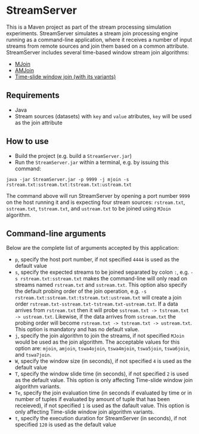 # StreamServer
This is a Maven project as part of the stream processing simulation experiments. StreamServer simulates a stream join processing engine running as a command-line application, where it receives a number of input streams from remote sources and join them based on a common attribute. StreamServer includes several time-based window stream join algorithms:
- [MJoin](https://www.sciencedirect.com/science/article/pii/B9780127224428500331)
- [AMJoin](https://search.ieice.org/bin/summary.php?id=e92-d_7_1429)
- [Time-slide window join (with its variants)](https://link.springer.com/article/10.1007/s10844-014-0325-4)

## Requirements
- Java
- Stream sources (datasets) with `key` and `value` atributes, `key` will be used as the join attribute

## How to use
- Build the project (e.g. build a `StreamServer.jar`) 
- Run the `StreamServer.jar` within a terminal, e.g. by issuing this command:
```
java -jar StreamServer.jar -p 9999 -j mjoin -s rstream.txt:sstream.txt:tstream.txt:ustream.txt
```
The command above will run StreamServer by opening a port number `9999` on the host running it and is expecting four stream sources: `rstream.txt`, `sstream.txt`, `tstream.txt`, and `ustream.txt` to be joined using `MJoin` algorithm. 

## Command-line arguments
Below are the complete list of arguments accepted by this application:
- `p`, specify the host port number, if not specified `4444` is used as the default value
- `s`, specify the expected streams to be joined separated by colon `:`, e.g. `-s rstream.txt:sstream.txt` makes the command-line will only read on streams named `rstream.txt` and `sstream.txt`. This option also specify the default probing order of the join operation, e.g. `-s rstream.txt:sstream.txt:tstream.txt:ustream.txt` will create a join order `rstream.txt-sstream.txt-tstream.txt-ustream.txt`. If a data arrives from `rstream.txt` then it will probe `sstream.txt -> tstream.txt -> ustream.txt`. Likewise, if the data arrives from `sstream.txt` the probing order will become `rstream.txt -> tstream.txt -> ustream.txt`. This option is mandatory and has no default value.
- `j`, specify the join algorithm to join the streams, if not specified `MJoin` would be used as the join algorithm. The acceptable values for this option are: `mjoin`, `amjoin`, `tswa4ojoin`, `tswa4mjoin`, `tswa5join`, `tswa6join`, and `tswa7join`.
- `W`, specify the window size (in seconds), if not specified `4` is used as the default value
- `T`, specify the window slide time (in seconds), if not specified `2` is used as the default value. This option is only affecting Time-slide window join algorithm variants.
- `Te`, specify the join evaluation time (in seconds if evaluated by time or in number of tuples if evaluated by amount of tuple that has been receieved), if not specified `1` is used as the dafault value. This option is only affecting Time-slide window join algorithm variants.
- `t`, specify the execution duration for StreamServer (in seconds), if not specified `120` is used as the default value
